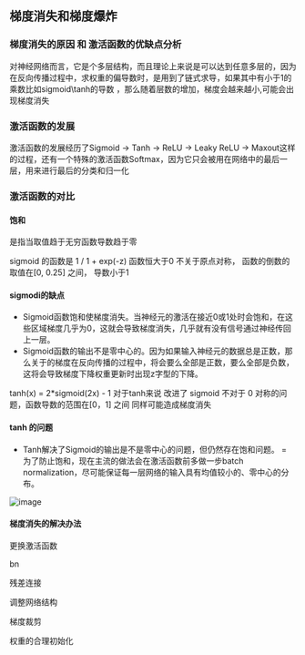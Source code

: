 ## 梯度消失和梯度爆炸

### 梯度消失的原因  和  激活函数的优缺点分析

对神经网络而言，它是个多层结构，而且理论上来说是可以达到任意多层的，因为在反向传播过程中，求权重的偏导数时，是用到了链式求导，如果其中有小于1的乘数比如sigmoid\tanh的导数
，那么随着层数的增加，梯度会越来越小,可能会出现梯度消失
 
### 激活函数的发展

激活函数的发展经历了Sigmoid -> Tanh -> ReLU -> Leaky ReLU -> Maxout这样的过程，还有一个特殊的激活函数Softmax，因为它只会被用在网络中的最后一层，用来进行最后的分类和归一化

### 激活函数的对比

#### 饱和 
是指当取值趋于无穷函数导数趋于零

sigmoid 的函数是   1 / 1 + exp(-z)  函数恒大于0 不关于原点对称， 函数的倒数的取值在[0, 0.25] 之间， 导数小于1

#### sigmodi的缺点
- Sigmoid函数饱和使梯度消失。当神经元的激活在接近0或1处时会饱和，在这些区域梯度几乎为0，这就会导致梯度消失，几乎就有没有信号通过神经传回上一层。
- Sigmoid函数的输出不是零中心的。因为如果输入神经元的数据总是正数，那么关于的梯度在反向传播的过程中，将会要么全部是正数，要么全部是负数，这将会导致梯度下降权重更新时出现z字型的下降。

tanh(x) = 2*sigmoid(2x) - 1  对于tanh来说 改进了 sigmoid 不对于 0 对称的问题，函数导数的范围在[0，1] 之间 同样可能造成梯度消失
#### tanh 的问题
- Tanh解决了Sigmoid的输出是不是零中心的问题，但仍然存在饱和问题。
= 为了防止饱和，现在主流的做法会在激活函数前多做一步batch normalization，尽可能保证每一层网络的输入具有均值较小的、零中心的分布。

 ![image](https://user-images.githubusercontent.com/77714764/233403468-b08011bf-e4b6-4f05-8f50-87979f435236.png)

#### 梯度消失的解决办法

更换激活函数

bn

残差连接

调整网络结构

梯度裁剪

权重的合理初始化
